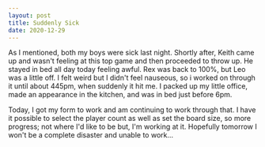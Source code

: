 ```yaml
---
layout: post
title: Suddenly Sick
date: 2020-12-29
---
```


As I mentioned, both my boys were sick last night.  Shortly after, Keith came up and wasn't feeling at this top game and then proceeded to throw up.
He stayed in bed all day today feeling awful.  Rex was back to 100%, but Leo was a little off.  I felt weird but
I didn't feel nauseous, so i worked on through it until about 445pm, when suddenly it hit me.  I packed up my little office,
made an appearance in the kitchen, and was in bed just before 6pm.    

Today, I got my form to work and am continuing to work through that.  I have it possible to select the player count as well as
set the board size, so more progress; not where I'd like to be but, I'm working at it.  Hopefully tomorrow I won't be a complete
disaster and unable to work...